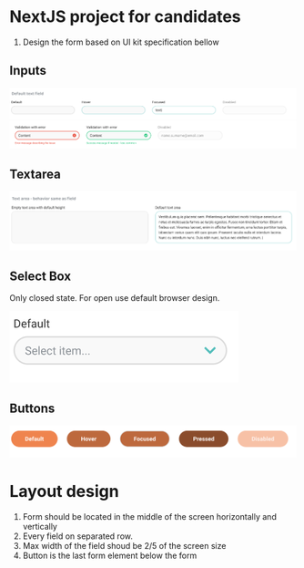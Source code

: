 # NextJS project for candidates
1. Design the form based on UI kit specification bellow

## Inputs
![Default inputs](/public/default_input.png)
![State inputs](/public/input_states.png)

## Textarea
![Default textarea](/public/text_area.png)

## Select Box
Only closed state. For open use default browser design.

![Default textarea](/public/select_box.png)

## Buttons
![Button](/public/buttons.png)

# Layout design
1. Form should be located in the middle of the screen horizontally and vertically
2. Every field on separated row.
3. Max width of the field shoud be 2/5 of the screen size
4. Button is the last form element below the form
